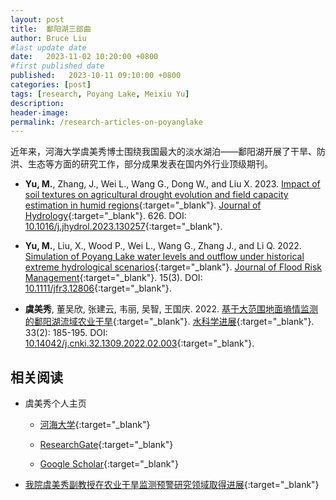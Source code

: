 ```yaml
---
layout: post
title:  鄱阳湖三部曲
author: Bruce Liu
#last update date
date:   2023-11-02 10:20:00 +0800
#first published date
published:   2023-10-11 09:10:00 +0800
categories: [post]
tags: [research, Poyang Lake, Meixiu Yu]
description: 
header-image: 
permalink: /research-articles-on-poyanglake
---
```


近年来，河海大学虞美秀博士围绕我国最大的淡水湖泊——鄱阳湖开展了干旱、防洪、生态等方面的研究工作，部分成果发表在国内外行业顶级期刊。

<!--the above is the excerpt-->
<!--more-->
<!--the following is the text-->



- **Yu, M.**, Zhang, J., Wei L., Wang G., Dong W., and Liu X. 2023. [Impact of soil textures on agricultural drought evolution and field capacity estimation in humid regions][1]{:target="_blank"}. [Journal of Hydrology][4]{:target="_blank"}. 626. DOI: [10.1016/j.jhydrol.2023.130257][1]{:target="_blank"}.

- **Yu, M.**, Liu, X., Wood P., Wei L., Wang G., Zhang J., and Li Q. 2022. [Simulation of Poyang Lake water levels and outflow under historical extreme hydrological scenarios][2]{:target="_blank"}. [Journal of Flood Risk Management][5]{:target="_blank"}. 15(3). DOI: [10.1111/jfr3.12806][2]{:target="_blank"}.

- **虞美秀**, 董吴欣, 张建云, 韦丽, 吴智, 王国庆. 2022. [基于大范围地面墒情监测的鄱阳湖流域农业干旱][3]{:target="_blank"}. [水科学进展][6]{:target="_blank"}. 33(2): 185-195. DOI: [10.14042/j.cnki.32.1309.2022.02.003][3]{:target="_blank"}.


## 相关阅读

- 虞美秀个人主页

	- [河海大学](https://shxy.hhu.edu.cn/2017/0307/c3223a45183/page.htm){:target="_blank"}
	
	- [ResearchGate](https://www.researchgate.net/profile/Meixiu_Yu){:target="_blank"}
	
	- [Google Scholar](https://scholar.google.com/citations?user=ly9d4IgAAAAJ&amp;hl=en&amp;oi=ao){:target="_blank"}

- [我院虞美秀副教授在农业干旱监测预警研究领域取得进展](https://shxy.hhu.edu.cn/2023/1101/c3465a266852/page.htm){:target="_blank"}


<!--links-->
[1]: https://doi.org/10.1016/j.jhydrol.2023.130257
[2]: https://doi.org/10.1111/jfr3.12806
[3]: http://skxjz.nhri.cn/cn/article/doi/10.14042/j.cnki.32.1309.2022.02.003
[4]: https://www.sciencedirect.com/journal/journal-of-hydrology
[5]: https://onlinelibrary.wiley.com/journal/1753318x
[6]: http://skxjz.nhri.cn

